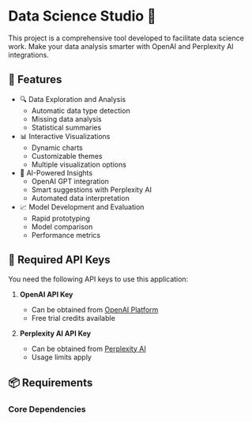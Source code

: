 # Data Science Studio 🚀

This project is a comprehensive tool developed to facilitate data science work. Make your data analysis smarter with OpenAI and Perplexity AI integrations.

## 🌟 Features

- 🔍 Data Exploration and Analysis
  - Automatic data type detection
  - Missing data analysis
  - Statistical summaries
- 📊 Interactive Visualizations
  - Dynamic charts
  - Customizable themes
  - Multiple visualization options
- 🤖 AI-Powered Insights
  - OpenAI GPT integration
  - Smart suggestions with Perplexity AI
  - Automated data interpretation
- 📈 Model Development and Evaluation
  - Rapid prototyping
  - Model comparison
  - Performance metrics

## 🔑 Required API Keys

You need the following API keys to use this application:

1. **OpenAI API Key**
   - Can be obtained from [OpenAI Platform](https://platform.openai.com/api-keys)
   - Free trial credits available

2. **Perplexity AI API Key**
   - Can be obtained from [Perplexity AI](https://www.perplexity.ai/)
   - Usage limits apply

## 📦 Requirements

### Core Dependencies